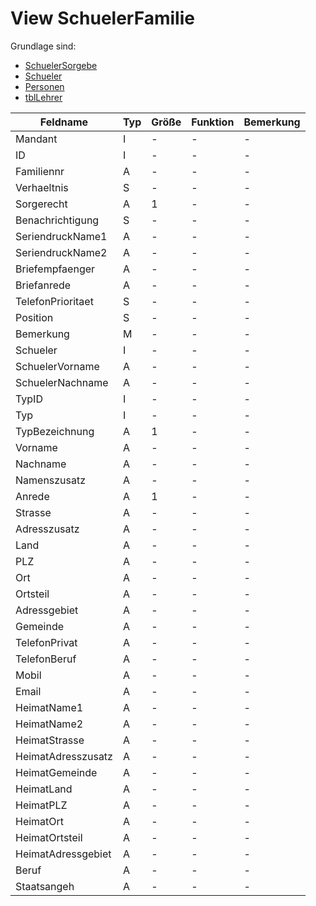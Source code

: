 # View SchuelerFamilie

Grundlage sind:

* [SchuelerSorgebe](https://doc.magellan7-toolbox.stueber.de/datenstruktur/tabellen/SchuelerSorgebe/)
* [Schueler](https://doc.magellan7-toolbox.stueber.de/datenstruktur/tabellen/Schueler/)
* [Personen](https://doc.magellan7-toolbox.stueber.de/datenstruktur/tabellen/Personen/)
* [tblLehrer](https://doc.magellan7-toolbox.stueber.de/datenstruktur/tabellen/tblLehrer/)

| Feldname           | Typ | Größe | Funktion | Bemerkung |
|--------------------|-----|-------|----------|-----------|
| Mandant            | I   | -     | -        | -         |
| ID                 | I   | -     | -        | -         |
| Familiennr         | A   | -     | -        | -         |
| Verhaeltnis        | S   | -     | -        | -         |
| Sorgerecht         | A   | 1     | -        | -         |
| Benachrichtigung   | S   | -     | -        | -         |
| SeriendruckName1   | A   | -     | -        | -         |
| SeriendruckName2   | A   | -     | -        | -         |
| Briefempfaenger    | A   | -     | -        | -         |
| Briefanrede        | A   | -     | -        | -         |
| TelefonPrioritaet  | S   | -     | -        | -         |
| Position           | S   | -     | -        | -         |
| Bemerkung          | M   | -     | -        | -         |
| Schueler           | I   | -     | -        | -         |
| SchuelerVorname    | A   | -     | -        | -         |
| SchuelerNachname   | A   | -     | -        | -         |
| TypID              | I   | -     | -        | -         |
| Typ                | I   | -     | -        | -         |
| TypBezeichnung     | A   | 1     | -        | -         |
| Vorname            | A   | -     | -        | -         |
| Nachname           | A   | -     | -        | -         |
| Namenszusatz       | A   | -     | -        | -         |
| Anrede             | A   | 1     | -        | -         |
| Strasse            | A   | -     | -        | -         |
| Adresszusatz       | A   | -     | -        | -         |
| Land               | A   | -     | -        | -         |
| PLZ                | A   | -     | -        | -         |
| Ort                | A   | -     | -        | -         |
| Ortsteil           | A   | -     | -        | -         |
| Adressgebiet       | A   | -     | -        | -         |
| Gemeinde           | A   | -     | -        | -         |
| TelefonPrivat      | A   | -     | -        | -         |
| TelefonBeruf       | A   | -     | -        | -         |
| Mobil              | A   | -     | -        | -         |
| Email              | A   | -     | -        | -         |
| HeimatName1        | A   | -     | -        | -         |
| HeimatName2        | A   | -     | -        | -         |
| HeimatStrasse      | A   | -     | -        | -         |
| HeimatAdresszusatz | A   | -     | -        | -         |
| HeimatGemeinde     | A   | -     | -        | -         |
| HeimatLand         | A   | -     | -        | -         |
| HeimatPLZ          | A   | -     | -        | -         |
| HeimatOrt          | A   | -     | -        | -         |
| HeimatOrtsteil     | A   | -     | -        | -         |
| HeimatAdressgebiet | A   | -     | -        | -         |
| Beruf              | A   | -     | -        | -         |
| Staatsangeh        | A   | -     | -        | -         |